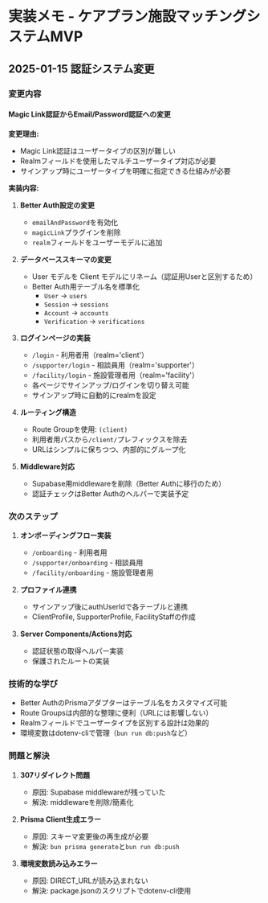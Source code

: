 # 実装メモ - ケアプラン施設マッチングシステムMVP

## 2025-01-15 認証システム変更

### 変更内容
#### Magic Link認証からEmail/Password認証への変更

**変更理由:**
- Magic Link認証はユーザータイプの区別が難しい
- Realmフィールドを使用したマルチユーザータイプ対応が必要
- サインアップ時にユーザータイプを明確に指定できる仕組みが必要

**実装内容:**
1. **Better Auth設定の変更**
   - `emailAndPassword`を有効化
   - `magicLink`プラグインを削除
   - `realm`フィールドをユーザーモデルに追加

2. **データベーススキーマの変更**
   - User モデルを Client モデルにリネーム（認証用Userと区別するため）
   - Better Auth用テーブル名を標準化
     - `User` → `users`
     - `Session` → `sessions`
     - `Account` → `accounts`
     - `Verification` → `verifications`

3. **ログインページの実装**
   - `/login` - 利用者用（realm='client'）
   - `/supporter/login` - 相談員用（realm='supporter'）
   - `/facility/login` - 施設管理者用（realm='facility'）
   - 各ページでサインアップ/ログインを切り替え可能
   - サインアップ時に自動的にrealmを設定

4. **ルーティング構造**
   - Route Groupを使用: `(client)`
   - 利用者用パスから`/client/`プレフィックスを除去
   - URLはシンプルに保ちつつ、内部的にグループ化

5. **Middleware対応**
   - Supabase用middlewareを削除（Better Authに移行のため）
   - 認証チェックはBetter Authのヘルパーで実装予定

### 次のステップ
1. **オンボーディングフロー実装**
   - `/onboarding` - 利用者用
   - `/supporter/onboarding` - 相談員用
   - `/facility/onboarding` - 施設管理者用

2. **プロファイル連携**
   - サインアップ後にauthUserIdで各テーブルと連携
   - ClientProfile, SupporterProfile, FacilityStaffの作成

3. **Server Components/Actions対応**
   - 認証状態の取得ヘルパー実装
   - 保護されたルートの実装

### 技術的な学び
- Better AuthのPrismaアダプターはテーブル名をカスタマイズ可能
- Route Groupsは内部的な整理に便利（URLには影響しない）
- Realmフィールドでユーザータイプを区別する設計は効果的
- 環境変数はdotenv-cliで管理（`bun run db:push`など）

### 問題と解決
1. **307リダイレクト問題**
   - 原因: Supabase middlewareが残っていた
   - 解決: middlewareを削除/簡素化

2. **Prisma Client生成エラー**
   - 原因: スキーマ変更後の再生成が必要
   - 解決: `bun prisma generate`と`bun run db:push`

3. **環境変数読み込みエラー**
   - 原因: DIRECT_URLが読み込まれない
   - 解決: package.jsonのスクリプトでdotenv-cli使用